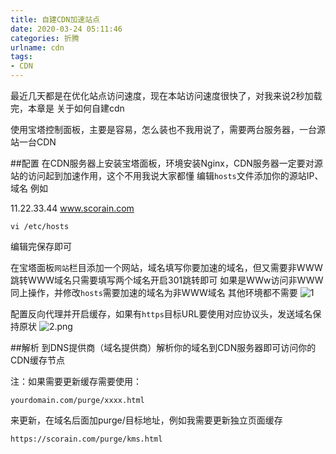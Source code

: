 ```yaml
---
title: 自建CDN加速站点
date: 2020-03-24 05:11:46
categories: 折腾
urlname: cdn
tags:
- CDN
---
```

<!--markdown-->最近几天都是在优化站点访问速度，现在本站访问速度很快了，对我来说2秒加载完，本章是 关于如何自建cdn
使用宝塔控制面板，主要是容易，怎么装也不我用说了，需要两台服务器，一台源站一台CDN

##配置
在CDN服务器上安装宝塔面板，环境安装Nginx，CDN服务器一定要对源站的访问起到加速作用，这个不用我说大家都懂
编辑`hosts`文件添加你的源站IP、域名  例如

11.22.33.44 www.scorain.com
```
vi /etc/hosts
```
编辑完保存即可

在宝塔面板`网站`栏目添加一个网站，域名填写你要加速的域名，但又需要非WWW跳转WWW域名只需要填写两个域名开启301跳转即可
如果是WWw访问非WWW同上操作，并修改`hosts`需要加速的域名为非WWW域名
其他环境都不需要
![1](https://i.loli.net/2020/03/24/5eT6S8MJWQmsFj1.png)

配置反向代理并开启缓存，如果有`https`目标URL要使用对应协议头，发送域名保持原状
![2.png](https://i.loli.net/2020/03/24/w83rhiBYqfRMASK.png)

##解析
到DNS提供商（域名提供商）解析你的域名到CDN服务器即可访问你的CDN缓存节点

注：如果需要更新缓存需要使用：
```
yourdomain.com/purge/xxxx.html
```
来更新，在域名后面加purge/目标地址，例如我需要更新独立页面缓存
```
https://scorain.com/purge/kms.html
```

